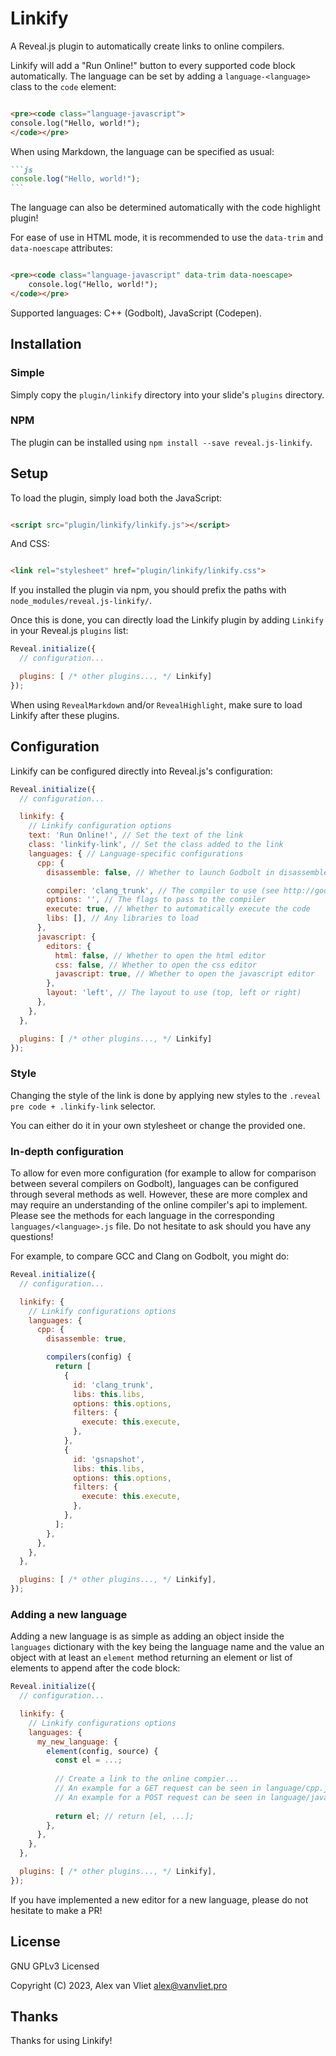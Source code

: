 # Linkify

A Reveal.js plugin to automatically create links to online compilers.

Linkify will add a "Run Online!" button to every supported code block automatically.
The language can be set by adding a `language-<language>` class to the `code` element:

```html

<pre><code class="language-javascript">
console.log("Hello, world!");
</code></pre>
```

When using Markdown, the language can be specified as usual:

````markdown
```js
console.log("Hello, world!");
```
````

The language can also be determined automatically with the code highlight plugin!

For ease of use in HTML mode, it is recommended to use the `data-trim` and `data-noescape` attributes:

```html

<pre><code class="language-javascript" data-trim data-noescape>
    console.log("Hello, world!");
</code></pre>
```

Supported languages: C++ (Godbolt), JavaScript (Codepen).

## Installation

### Simple

Simply copy the `plugin/linkify` directory into your slide's `plugins` directory.

### NPM

The plugin can be installed using `npm install --save reveal.js-linkify`.

## Setup

To load the plugin, simply load both the JavaScript:

```html

<script src="plugin/linkify/linkify.js"></script>
```

And CSS:

```html

<link rel="stylesheet" href="plugin/linkify/linkify.css">
```

If you installed the plugin via npm, you should prefix the paths with `node_modules/reveal.js-linkify/`.

Once this is done, you can directly load the Linkify plugin by adding `Linkify` in your Reveal.js `plugins` list:

```js
Reveal.initialize({
  // configuration...

  plugins: [ /* other plugins..., */ Linkify]
});
```

When using `RevealMarkdown` and/or `RevealHighlight`, make sure to load Linkify after these plugins.

## Configuration

Linkify can be configured directly into Reveal.js's configuration:

```js
Reveal.initialize({
  // configuration...

  linkify: {
    // Linkify configuration options
    text: 'Run Online!', // Set the text of the link
    class: 'linkify-link', // Set the class added to the link
    languages: { // Language-specific configurations
      cpp: {
        disassemble: false, // Whether to launch Godbolt in disassembler mode or in run mode

        compiler: 'clang_trunk', // The compiler to use (see http://godbolt.org/api/compilers for the list of compilers)
        options: '', // The flags to pass to the compiler
        execute: true, // Whether to automatically execute the code
        libs: [], // Any libraries to load
      },
      javascript: {
        editors: {
          html: false, // Whether to open the html editor
          css: false, // Whether to open the css editor
          javascript: true, // Whether to open the javascript editor
        },
        layout: 'left', // The layout to use (top, left or right)
      },
    },
  },

  plugins: [ /* other plugins..., */ Linkify]
});
```

### Style

Changing the style of the link is done by applying new styles to the `.reveal pre code + .linkify-link` selector.

You can either do it in your own stylesheet or change the provided one.

### In-depth configuration

To allow for even more configuration (for example to allow for comparison between several compilers on Godbolt),
languages can be configured through several methods as well. However, these are more complex and may require an
understanding of the online compiler's api to implement. Please see the methods for each language in the
corresponding `languages/<language>.js` file. Do not hesitate to ask should you have any questions!

For example, to compare GCC and Clang on Godbolt, you might do:

```js
Reveal.initialize({
  // configuration...

  linkify: {
    // Linkify configurations options
    languages: {
      cpp: {
        disassemble: true,

        compilers(config) {
          return [
            {
              id: 'clang_trunk',
              libs: this.libs,
              options: this.options,
              filters: {
                execute: this.execute,
              },
            },
            {
              id: 'gsnapshot',
              libs: this.libs,
              options: this.options,
              filters: {
                execute: this.execute,
              },
            },
          ];
        },
      },
    },
  },

  plugins: [ /* other plugins..., */ Linkify],
});
```

### Adding a new language

Adding a new language is as simple as adding an object inside the `languages` dictionary with the key being the language
name and the value an object with at least an `element` method returning an element or list of elements to append after
the code block:

```js
Reveal.initialize({
  // configuration...

  linkify: {
    // Linkify configurations options
    languages: {
      my_new_language: {
        element(config, source) {
          const el = ...;
          
          // Create a link to the online compier...
          // An example for a GET request can be seen in language/cpp.js.
          // An example for a POST request can be seen in language/javascript.js
          
          return el; // return [el, ...];
        },
      },
    },
  },

  plugins: [ /* other plugins..., */ Linkify],
});
```

If you have implemented a new editor for a new language, please do not hesitate to make a PR!

## License

GNU GPLv3 Licensed 

Copyright (C) 2023, Alex van Vliet <alex@vanvliet.pro>

## Thanks

Thanks for using Linkify!
